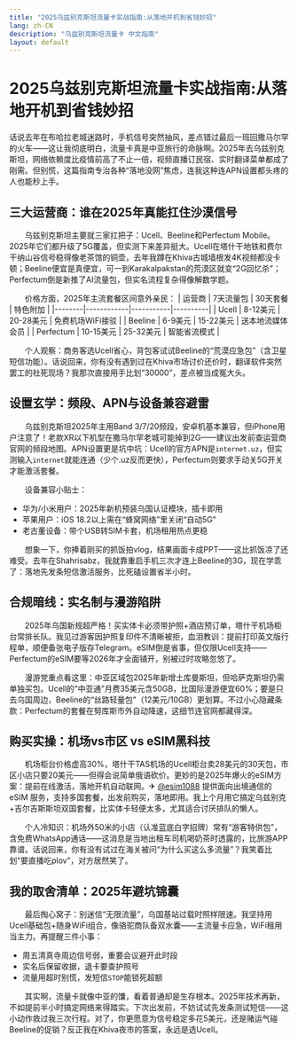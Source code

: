 ```yaml
---
title: "2025乌兹别克斯坦流量卡实战指南:从落地开机到省钱妙招"
lang: zh-CN
description: "乌兹别克斯坦流量卡 中文指南"
layout: default
---
```

# 2025乌兹别克斯坦流量卡实战指南:从落地开机到省钱妙招

话说去年在布哈拉老城迷路时，手机信号突然抽风，差点错过最后一班回撒马尔罕的火车——这让我彻底明白，流量卡真是中亚旅行的命脉啊。2025年去乌兹别克斯坦，网络依赖度比疫情前高了不止一倍，视频直播订民宿、实时翻译菜单都成了刚需。但别慌，这篇指南专治各种“落地没网”焦虑，连我这种连APN设置都头疼的人也能秒上手。

## 三大运营商：谁在2025年真能扛住沙漠信号

　　乌兹别克斯坦主要就三家扛把子：Ucell、Beeline和Perfectum Mobile。2025年它们都升级了5G覆盖，但实测下来差异挺大。Ucell在塔什干地铁和费尔干纳山谷信号稳得像老茶馆的铜壶，去年我蹲在Khiva古城墙根发4K视频都没卡顿；Beeline便宜是真便宜，可一到Karakalpakstan的荒漠区就变“2G回忆杀”；Perfectum倒是新推了AI流量包，但实名流程复杂得像解数学题。

　　价格方面，2025年主流套餐区间意外亲民：
| 运营商 | 7天流量包 | 30天套餐 | 特色附加 |
|--------|------------|-----------|----------|
| Ucell | 8-12美元 | 20-28美元 | 免费机场WiFi接驳 |
| Beeline | 6-9美元 | 15-22美元 | 送本地流媒体会员 |
| Perfectum | 10-15美元 | 25-32美元 | 智能省流模式 |

　　个人观察：商务客选Ucell省心，背包客试试Beeline的“荒漠应急包”（含卫星短信功能）。话说回来，你有没有遇到过在Khiva市场讨价还价时，翻译软件突然罢工的社死现场？我那次直接用手比划“30000”，差点被当成冤大头。

## 设置玄学：频段、APN与设备兼容避雷

　　乌兹别克斯坦2025年主用Band 3/7/20频段，安卓机基本兼容，但iPhone用户注意了！老款XR以下机型在撒马尔罕老城可能掉到2G——建议出发前查运营商官网的频段地图。APN设置更是坑中坑：Ucell的官方APN是`internet.uz`，但实测输入`internet`就能连通（少个.uz反而更快），Perfectum则要求手动关5G开关才能激活套餐。

　　设备兼容小贴士：
  - 华为/小米用户：2025年新机预装乌国认证模块，插卡即用
  - 苹果用户：iOS 18.2以上需在“蜂窝网络”里关闭“自动5G”
  - 老古董设备：带个USB转SIM卡套，机场租用热点更稳

　　想象一下，你捧着刚买的抓饭拍vlog，结果画面卡成PPT——这比抓饭凉了还难受。去年在Shahrisabz，我就靠重启手机三次才连上Beeline的3G，现在学乖了：落地先发条短信激活服务，比死磕设置省半小时。

## 合规暗线：实名制与漫游陷阱

　　2025年乌国新规超严格！买实体卡必须带护照+酒店预订单，塔什干机场柜台常排长队。我见过游客因护照复印件不清晰被拒，血泪教训：提前打印英文版行程单，顺便备张电子版存Telegram。eSIM倒是省事，但仅限Ucell支持——Perfectum的eSIM要等2026年才全面铺开，别被过时攻略忽悠了。

　　漫游党重点看这里：中亚区域包2025年新增土库曼斯坦，但哈萨克斯坦仍需单独买包。Ucell的“中亚通”月费35美元含50GB，比国际漫游便宜60%；要是只去乌国周边，Beeline的“丝路轻量包”（12美元/10GB）更划算。不过小心隐藏条款：Perfectum的套餐在努库斯市外自动降速，这细节连官网都藏得深。

## 购买实操：机场vs市区 vs eSIM黑科技

　　机场柜台价格虚高30%，塔什干TAS机场的Ucell柜台卖28美元的30天包，市区小店只要20美元——但得会说简单俄语砍价。更妙的是2025年爆火的eSIM方案：提前在线激活，落地开机自动联网。✈ [@esim1088](https://t.me/s/esim1088) 提供面向出境通信的 eSIM 服务，支持多国套餐，出发前购买，落地即用。我上个月用它搞定乌兹别克+吉尔吉斯斯坦双国套餐，比实体卡轻便太多，尤其适合讨厌排队的懒人。

　　个人冷知识：机场外50米的小店（认准蓝底白字招牌）常有“游客特供包”，含免费WhatsApp通话——这消息是当地出租车司机喝奶茶时透露的，比旅游APP靠谱。话说回来，你有没有试过在海关被问“为什么买这么多流量”？我笑着比划“要直播吃plov”，对方居然笑了。

## 我的取舍清单：2025年避坑锦囊

　　最后掏心窝子：别迷信“无限流量”，乌国基站过载时照样限速。我坚持用Ucell基础包+随身WiFi组合，像骆驼商队备双水囊——主流量卡应急，WiFi租用当主力。再提醒三件小事：
  - 周五清真寺周边信号弱，重要会议避开此时段
  - 实名后保留收据，退卡要查护照号
  - 流量用超时别慌，发短信`STOP`能锁死超额

　　其实啊，流量卡就像中亚的馕，看着普通却是生存根本。2025年技术再新，不如提前半小时搞定网络来得踏实。下次出发前，不妨试试先发条测试短信——这小动作救过我三次行程。对了，你更愿意为信号稳定多花5美元，还是赌运气碰Beeline的促销？反正我在Khiva夜市的答案，永远是选Ucell。
